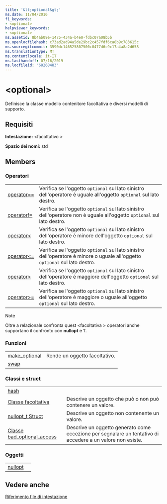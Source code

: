```yaml
---
title: '&lt;optional&gt;'
ms.date: 11/04/2016
f1_keywords:
- <optional>
helpviewer_keywords:
- <optional>
ms.assetid: 8b4ab09e-1475-434a-b4e0-fdbc07a08b5b
ms.openlocfilehash: c73ad2ad94a5de29bc2c457fdf6ca8b9c783615c
ms.sourcegitcommit: 3590dc146525807500c0477d6c9c17a4a8a2d658
ms.translationtype: MT
ms.contentlocale: it-IT
ms.lasthandoff: 07/16/2019
ms.locfileid: "68268483"
---
```

# <a name="ltoptionalgt"></a>&lt;optional&gt;

Definisce la classe modello contenitore facoltativa e diversi modelli di supporto.

## <a name="requirements"></a>Requisiti

**Intestazione:** \<facoltativo >

**Spazio dei nomi:** std

## <a name="members"></a>Members

### <a name="operators"></a>Operatori

|||
|-|-|
|[operator==](../standard-library/optional-operators.md#op_eq_eq)|Verifica se l'oggetto `optional` sul lato sinistro dell'operatore è uguale all'oggetto `optional` sul lato destro.|
|[operator!=](../standard-library/optional-operators.md#op_neq)|Verifica se l'oggetto `optional` sul lato sinistro dell'operatore non è uguale all'oggetto `optional` sul lato destro.|
|[operator<](../standard-library/optional-operators.md#op_lt)|Verifica se l'oggetto `optional` sul lato sinistro dell'operatore è minore dell'oggetto `optional` sul lato destro.|
|[operator<=](../standard-library/optional-operators.md#op_lt_eq)|Verifica se l'oggetto `optional` sul lato sinistro dell'operatore è minore o uguale all'oggetto `optional` sul lato destro.|
|[operator>](../standard-library/optional-operators.md#op_gt)|Verifica se l'oggetto `optional` sul lato sinistro dell'operatore è maggiore dell'oggetto `optional` sul lato destro.|
|[operator>=](../standard-library/optional-operators.md#op_lt_eq)|Verifica se l'oggetto `optional` sul lato sinistro dell'operatore è maggiore o uguale all'oggetto `optional` sul lato destro.|

> [!NOTE]
> Oltre a relazionale confronta quest \<facoltativa > operatori anche supportano il confronto con **nullopt** e `T`.

### <a name="functions"></a>Funzioni

|||
|-|-|
|[make_optional](../standard-library/optional-functions.md#make_optional)|Rende un oggetto facoltativo.|
|[swap](../standard-library/optional-functions.md#swap)||

### <a name="classes-and-structs"></a>Classi e struct

|||
|-|-|
|[hash]()||
|[Classe facoltativa](../standard-library/optional-class.md)|Descrive un oggetto che può o non può contenere un valore.|
|[nullopt_t Struct](../standard-library/nullopt-t-structure.md)|Descrive un oggetto non contenente un valore.|
|[Classe bad_optional_access](../standard-library/bad-optional-access-class.md)|Descrive un oggetto generato come eccezione per segnalare un tentativo di accedere a un valore non esiste.|

### <a name="objects"></a>Oggetti

|||
|-|-|
|[nullopt](../standard-library/optional-functions.md#nullopt)||

## <a name="see-also"></a>Vedere anche

[Riferimento file di intestazione](../standard-library/cpp-standard-library-header-files.md)<br/>

